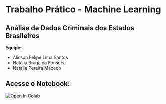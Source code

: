 # Trabalho Prático - Machine Learning

## Análise de Dados Criminais dos Estados Brasileiros

**Equipe:**
- Alisson Felipe Lima Santos
- Natália Braga da Fonseca
- Natalie Pereira Macedo

## Acesse o Notebook:
<a href="https://colab.research.google.com/github/nataliafonseca/analise_dados_criminais_br/blob/main/notebook.ipynb" target="_parent"><img src="https://colab.research.google.com/assets/colab-badge.svg" alt="Open In Colab"/></a>